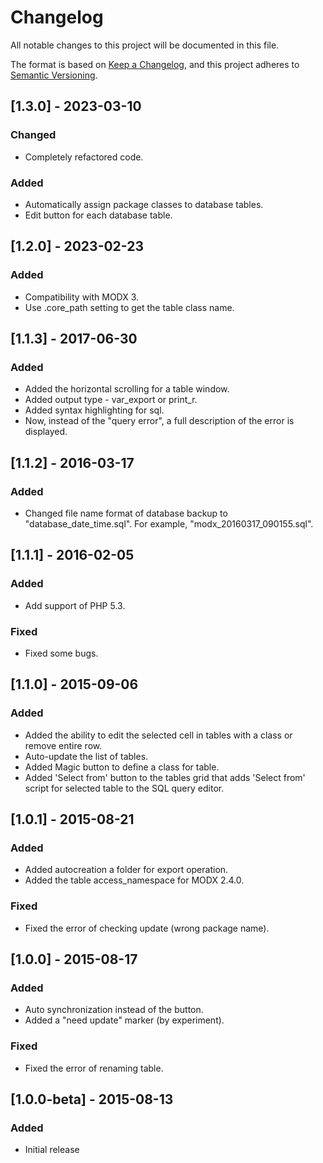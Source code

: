 # Changelog

All notable changes to this project will be documented in this file.

The format is based on [Keep a Changelog](https://keepachangelog.com/en/1.0.0/),
and this project adheres to [Semantic Versioning](https://semver.org/spec/v2.0.0.html).

## [1.3.0] - 2023-03-10

### Changed

- Completely refactored code.

### Added

- Automatically assign package classes to database tables.
- Edit button for each database table.

## [1.2.0] - 2023-02-23

### Added

- Compatibility with MODX 3.
- Use <package>.core_path setting to get the table class name.

## [1.1.3] - 2017-06-30

### Added

- Added the horizontal scrolling for a table window.
- Added output type - var_export or print_r.
- Added syntax highlighting for sql.
- Now, instead of the "query error", a full description of the error is displayed.

## [1.1.2] - 2016-03-17

### Added

- Changed file name format of database backup to "database_date_time.sql". For example, "modx_20160317_090155.sql".

## [1.1.1] - 2016-02-05

### Added

- Add support of PHP 5.3.

### Fixed

- Fixed some bugs.

## [1.1.0] - 2015-09-06

### Added

- Added the ability to edit the selected cell in tables with a class or remove entire row.
- Auto-update the list of tables.
- Added Magic button to define a class for table.
- Added 'Select from' button to the tables grid that adds 'Select from' script for selected table to the SQL query editor.

## [1.0.1] - 2015-08-21

### Added

- Added autocreation a folder for export operation.
- Added the table access_namespace for MODX 2.4.0.

### Fixed

- Fixed the error of checking update (wrong package name).

## [1.0.0] - 2015-08-17

### Added

- Auto synchronization instead of the button.
- Added a "need update" marker (by experiment).

### Fixed

- Fixed the error of renaming table.

## [1.0.0-beta] - 2015-08-13

### Added

- Initial release
